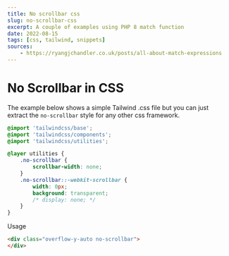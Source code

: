 ```yaml
---
title: No scrollbar css
slug: no-scrollbar-css
excerpt: A couple of examples using PHP 8 match function
date: 2022-08-15
tags: [css, tailwind, snippets]
sources:
    - https://ryangjchandler.co.uk/posts/all-about-match-expressions
---
```


# No Scrollbar in CSS

The example below shows a simple Tailwind .css file but you can just extract the `no-scrollbar` style for any other css framework.

```css
@import 'tailwindcss/base';
@import 'tailwindcss/components';
@import 'tailwindcss/utilities';

@layer utilities {
    .no-scrollbar {
        scrollbar-width: none;
    }
    .no-scrollbar::-webkit-scrollbar {
        width: 0px;
        background: transparent;
        /* display: none; */
    }
}
```

Usage

```html
<div class="overflow-y-auto no-scrollbar">
</div>
```